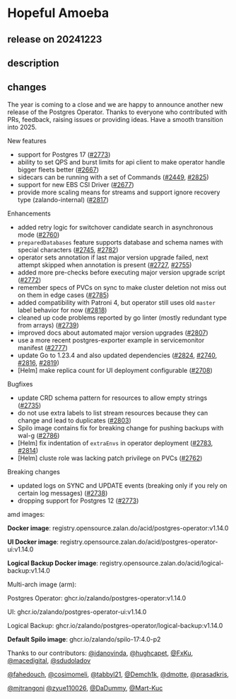 # Hopeful Amoeba

## release on 20241223

## description

## changes

The year is coming to a close and we are happy to announce another new release of the Postgres Operator. Thanks to everyone who contributed with PRs, feedback, raising issues or providing ideas. Have a smooth transition into 2025.

New features

* support for Postgres 17 (<a class="issue-link js-issue-link" data-error-text="Failed to load title" data-id="2585285778" data-permission-text="Title is private" data-url="https://github.com/zalando/postgres-operator/issues/2773" data-hovercard-type="pull_request" data-hovercard-url="/zalando/postgres-operator/pull/2773/hovercard" href="https://github.com/zalando/postgres-operator/pull/2773">#2773</a>)
* ability to set QPS and burst limits for api client to make operator handle bigger fleets better (<a class="issue-link js-issue-link" data-error-text="Failed to load title" data-id="2358811072" data-permission-text="Title is private" data-url="https://github.com/zalando/postgres-operator/issues/2667" data-hovercard-type="pull_request" data-hovercard-url="/zalando/postgres-operator/pull/2667/hovercard" href="https://github.com/zalando/postgres-operator/pull/2667">#2667</a>)
* sidecars can be running with a set of Commands (<a class="issue-link js-issue-link" data-error-text="Failed to load title" data-id="1948293642" data-permission-text="Title is private" data-url="https://github.com/zalando/postgres-operator/issues/2449" data-hovercard-type="pull_request" data-hovercard-url="/zalando/postgres-operator/pull/2449/hovercard" href="https://github.com/zalando/postgres-operator/pull/2449">#2449</a>, <a class="issue-link js-issue-link" data-error-text="Failed to load title" data-id="2755534101" data-permission-text="Title is private" data-url="https://github.com/zalando/postgres-operator/issues/2825" data-hovercard-type="pull_request" data-hovercard-url="/zalando/postgres-operator/pull/2825/hovercard" href="https://github.com/zalando/postgres-operator/pull/2825">#2825</a>)
* support for new EBS CSI Driver (<a class="issue-link js-issue-link" data-error-text="Failed to load title" data-id="2378588890" data-permission-text="Title is private" data-url="https://github.com/zalando/postgres-operator/issues/2677" data-hovercard-type="pull_request" data-hovercard-url="/zalando/postgres-operator/pull/2677/hovercard" href="https://github.com/zalando/postgres-operator/pull/2677">#2677</a>)
* provide more scaling means for streams and support ignore recovery type (zalando-internal) (<a class="issue-link js-issue-link" data-error-text="Failed to load title" data-id="2739118320" data-permission-text="Title is private" data-url="https://github.com/zalando/postgres-operator/issues/2817" data-hovercard-type="pull_request" data-hovercard-url="/zalando/postgres-operator/pull/2817/hovercard" href="https://github.com/zalando/postgres-operator/pull/2817">#2817</a>)

Enhancements

* added retry logic for switchover candidate search in asynchronous mode (<a class="issue-link js-issue-link" data-error-text="Failed to load title" data-id="2522717915" data-permission-text="Title is private" data-url="https://github.com/zalando/postgres-operator/issues/2760" data-hovercard-type="pull_request" data-hovercard-url="/zalando/postgres-operator/pull/2760/hovercard" href="https://github.com/zalando/postgres-operator/pull/2760">#2760</a>)
* <code>preparedDatabases</code> feature supports database and schema names with special characters (<a class="issue-link js-issue-link" data-error-text="Failed to load title" data-id="2497435392" data-permission-text="Title is private" data-url="https://github.com/zalando/postgres-operator/issues/2745" data-hovercard-type="issue" data-hovercard-url="/zalando/postgres-operator/issues/2745/hovercard" href="https://github.com/zalando/postgres-operator/issues/2745">#2745</a>, <a class="issue-link js-issue-link" data-error-text="Failed to load title" data-id="2594623599" data-permission-text="Title is private" data-url="https://github.com/zalando/postgres-operator/issues/2782" data-hovercard-type="pull_request" data-hovercard-url="/zalando/postgres-operator/pull/2782/hovercard" href="https://github.com/zalando/postgres-operator/pull/2782">#2782</a>)
* operator sets annotation if last major version upgrade failed, next attempt skipped when annotation is present (<a class="issue-link js-issue-link" data-error-text="Failed to load title" data-id="2463034126" data-permission-text="Title is private" data-url="https://github.com/zalando/postgres-operator/issues/2727" data-hovercard-type="pull_request" data-hovercard-url="/zalando/postgres-operator/pull/2727/hovercard" href="https://github.com/zalando/postgres-operator/pull/2727">#2727</a>, <a class="issue-link js-issue-link" data-error-text="Failed to load title" data-id="2514282506" data-permission-text="Title is private" data-url="https://github.com/zalando/postgres-operator/issues/2755" data-hovercard-type="pull_request" data-hovercard-url="/zalando/postgres-operator/pull/2755/hovercard" href="https://github.com/zalando/postgres-operator/pull/2755">#2755</a>)
* added more pre-checks before executing major version upgrade script (<a class="issue-link js-issue-link" data-error-text="Failed to load title" data-id="2581244802" data-permission-text="Title is private" data-url="https://github.com/zalando/postgres-operator/issues/2772" data-hovercard-type="pull_request" data-hovercard-url="/zalando/postgres-operator/pull/2772/hovercard" href="https://github.com/zalando/postgres-operator/pull/2772">#2772</a>)
* remember specs of PVCs on sync to make cluster deletion not miss out on them in edge cases (<a class="issue-link js-issue-link" data-error-text="Failed to load title" data-id="2597159228" data-permission-text="Title is private" data-url="https://github.com/zalando/postgres-operator/issues/2785" data-hovercard-type="pull_request" data-hovercard-url="/zalando/postgres-operator/pull/2785/hovercard" href="https://github.com/zalando/postgres-operator/pull/2785">#2785</a>)
* added compatibility with Patroni 4, but operator still uses old <code>master</code> label behavior for now (<a class="issue-link js-issue-link" data-error-text="Failed to load title" data-id="2741800999" data-permission-text="Title is private" data-url="https://github.com/zalando/postgres-operator/issues/2818" data-hovercard-type="pull_request" data-hovercard-url="/zalando/postgres-operator/pull/2818/hovercard" href="https://github.com/zalando/postgres-operator/pull/2818">#2818</a>)
* cleaned up code problems reported by go linter (mostly redundant type from arrays) (<a class="issue-link js-issue-link" data-error-text="Failed to load title" data-id="2482819619" data-permission-text="Title is private" data-url="https://github.com/zalando/postgres-operator/issues/2739" data-hovercard-type="pull_request" data-hovercard-url="/zalando/postgres-operator/pull/2739/hovercard" href="https://github.com/zalando/postgres-operator/pull/2739">#2739</a>)
* improved docs about automated major version upgrades (<a class="issue-link js-issue-link" data-error-text="Failed to load title" data-id="2693978545" data-permission-text="Title is private" data-url="https://github.com/zalando/postgres-operator/issues/2807" data-hovercard-type="pull_request" data-hovercard-url="/zalando/postgres-operator/pull/2807/hovercard" href="https://github.com/zalando/postgres-operator/pull/2807">#2807</a>)
* use a more recent postgres-exporter example in servicemonitor manifest (<a class="issue-link js-issue-link" data-error-text="Failed to load title" data-id="2589112958" data-permission-text="Title is private" data-url="https://github.com/zalando/postgres-operator/issues/2777" data-hovercard-type="pull_request" data-hovercard-url="/zalando/postgres-operator/pull/2777/hovercard" href="https://github.com/zalando/postgres-operator/pull/2777">#2777</a>)
* update Go to 1.23.4 and also updated dependencies (<a class="issue-link js-issue-link" data-error-text="Failed to load title" data-id="2754883088" data-permission-text="Title is private" data-url="https://github.com/zalando/postgres-operator/issues/2824" data-hovercard-type="pull_request" data-hovercard-url="/zalando/postgres-operator/pull/2824/hovercard" href="https://github.com/zalando/postgres-operator/pull/2824">#2824</a>, <a class="issue-link js-issue-link" data-error-text="Failed to load title" data-id="2482895421" data-permission-text="Title is private" data-url="https://github.com/zalando/postgres-operator/issues/2740" data-hovercard-type="pull_request" data-hovercard-url="/zalando/postgres-operator/pull/2740/hovercard" href="https://github.com/zalando/postgres-operator/pull/2740">#2740</a>, <a class="issue-link js-issue-link" data-error-text="Failed to load title" data-id="2734339134" data-permission-text="Title is private" data-url="https://github.com/zalando/postgres-operator/issues/2816" data-hovercard-type="pull_request" data-hovercard-url="/zalando/postgres-operator/pull/2816/hovercard" href="https://github.com/zalando/postgres-operator/pull/2816">#2816</a>, <a class="issue-link js-issue-link" data-error-text="Failed to load title" data-id="2744902050" data-permission-text="Title is private" data-url="https://github.com/zalando/postgres-operator/issues/2819" data-hovercard-type="pull_request" data-hovercard-url="/zalando/postgres-operator/pull/2819/hovercard" href="https://github.com/zalando/postgres-operator/pull/2819">#2819</a>)
* [Helm] make replica count for UI deployment configurable (<a class="issue-link js-issue-link" data-error-text="Failed to load title" data-id="2438568435" data-permission-text="Title is private" data-url="https://github.com/zalando/postgres-operator/issues/2708" data-hovercard-type="pull_request" data-hovercard-url="/zalando/postgres-operator/pull/2708/hovercard" href="https://github.com/zalando/postgres-operator/pull/2708">#2708</a>)

Bugfixes

* update CRD schema pattern for resources to allow empty strings (<a class="issue-link js-issue-link" data-error-text="Failed to load title" data-id="2475871069" data-permission-text="Title is private" data-url="https://github.com/zalando/postgres-operator/issues/2735" data-hovercard-type="pull_request" data-hovercard-url="/zalando/postgres-operator/pull/2735/hovercard" href="https://github.com/zalando/postgres-operator/pull/2735">#2735</a>)
* do not use extra labels to list stream resources because they can change and lead to duplicates (<a class="issue-link js-issue-link" data-error-text="Failed to load title" data-id="2672350213" data-permission-text="Title is private" data-url="https://github.com/zalando/postgres-operator/issues/2803" data-hovercard-type="pull_request" data-hovercard-url="/zalando/postgres-operator/pull/2803/hovercard" href="https://github.com/zalando/postgres-operator/pull/2803">#2803</a>)
* Spilo image contains fix for breaking change for pushing backups with wal-g (<a class="issue-link js-issue-link" data-error-text="Failed to load title" data-id="2601760043" data-permission-text="Title is private" data-url="https://github.com/zalando/postgres-operator/issues/2786" data-hovercard-type="issue" data-hovercard-url="/zalando/postgres-operator/issues/2786/hovercard" href="https://github.com/zalando/postgres-operator/issues/2786">#2786</a>)
* [Helm] fix indentation of <code>extraEnvs</code> in operator deployment (<a class="issue-link js-issue-link" data-error-text="Failed to load title" data-id="2594830572" data-permission-text="Title is private" data-url="https://github.com/zalando/postgres-operator/issues/2783" data-hovercard-type="pull_request" data-hovercard-url="/zalando/postgres-operator/pull/2783/hovercard" href="https://github.com/zalando/postgres-operator/pull/2783">#2783</a>, <a class="issue-link js-issue-link" data-error-text="Failed to load title" data-id="2731741259" data-permission-text="Title is private" data-url="https://github.com/zalando/postgres-operator/issues/2814" data-hovercard-type="pull_request" data-hovercard-url="/zalando/postgres-operator/pull/2814/hovercard" href="https://github.com/zalando/postgres-operator/pull/2814">#2814</a>)
* [Helm] cluste role was lacking patch privilege on PVCs (<a class="issue-link js-issue-link" data-error-text="Failed to load title" data-id="2527649319" data-permission-text="Title is private" data-url="https://github.com/zalando/postgres-operator/issues/2762" data-hovercard-type="pull_request" data-hovercard-url="/zalando/postgres-operator/pull/2762/hovercard" href="https://github.com/zalando/postgres-operator/pull/2762">#2762</a>)

Breaking changes

* updated logs on SYNC and UPDATE events (breaking only if you rely on certain log messages) (<a class="issue-link js-issue-link" data-error-text="Failed to load title" data-id="2482743976" data-permission-text="Title is private" data-url="https://github.com/zalando/postgres-operator/issues/2738" data-hovercard-type="pull_request" data-hovercard-url="/zalando/postgres-operator/pull/2738/hovercard" href="https://github.com/zalando/postgres-operator/pull/2738">#2738</a>)
* dropping support for Postgres 12 (<a class="issue-link js-issue-link" data-error-text="Failed to load title" data-id="2585285778" data-permission-text="Title is private" data-url="https://github.com/zalando/postgres-operator/issues/2773" data-hovercard-type="pull_request" data-hovercard-url="/zalando/postgres-operator/pull/2773/hovercard" href="https://github.com/zalando/postgres-operator/pull/2773">#2773</a>)

amd images:

<strong>Docker image</strong>: registry.opensource.zalan.do/acid/postgres-operator:v1.14.0

<strong>UI Docker image</strong>: registry.opensource.zalan.do/acid/postgres-operator-ui:v1.14.0

<strong>Logical Backup Docker image</strong>: registry.opensource.zalan.do/acid/logical-backup:v1.14.0

Multi-arch image (arm):

Postgres Operator: ghcr.io/zalando/postgres-operator:v1.14.0

UI: ghcr.io/zalando/postgres-operator-ui:v1.14.0

Logical Backup: ghcr.io/zalando/postgres-operator/logical-backup:v1.14.0

<strong>Default Spilo image</strong>: ghcr.io/zalando/spilo-17:4.0-p2

Thanks to our contributors: <a class="user-mention notranslate" data-hovercard-type="user" data-hovercard-url="/users/idanovinda/hovercard" data-octo-click="hovercard-link-click" data-octo-dimensions="link_type:self" href="https://github.com/idanovinda">@idanovinda</a>, <a class="user-mention notranslate" data-hovercard-type="user" data-hovercard-url="/users/hughcapet/hovercard" data-octo-click="hovercard-link-click" data-octo-dimensions="link_type:self" href="https://github.com/hughcapet">@hughcapet</a>, <a class="user-mention notranslate" data-hovercard-type="user" data-hovercard-url="/users/FxKu/hovercard" data-octo-click="hovercard-link-click" data-octo-dimensions="link_type:self" href="https://github.com/FxKu">@FxKu</a>, <a class="user-mention notranslate" data-hovercard-type="user" data-hovercard-url="/users/macedigital/hovercard" data-octo-click="hovercard-link-click" data-octo-dimensions="link_type:self" href="https://github.com/macedigital">@macedigital</a>, <a class="user-mention notranslate" data-hovercard-type="user" data-hovercard-url="/users/sdudoladov/hovercard" data-octo-click="hovercard-link-click" data-octo-dimensions="link_type:self" href="https://github.com/sdudoladov">@sdudoladov</a>

<a class="user-mention notranslate" data-hovercard-type="user" data-hovercard-url="/users/fahedouch/hovercard" data-octo-click="hovercard-link-click" data-octo-dimensions="link_type:self" href="https://github.com/fahedouch">@fahedouch</a>, <a class="user-mention notranslate" data-hovercard-type="user" data-hovercard-url="/users/cosimomeli/hovercard" data-octo-click="hovercard-link-click" data-octo-dimensions="link_type:self" href="https://github.com/cosimomeli">@cosimomeli</a>, <a class="user-mention notranslate" data-hovercard-type="user" data-hovercard-url="/users/tabbyl21/hovercard" data-octo-click="hovercard-link-click" data-octo-dimensions="link_type:self" href="https://github.com/tabbyl21">@tabbyl21</a>, <a class="user-mention notranslate" data-hovercard-type="user" data-hovercard-url="/users/Demch1k/hovercard" data-octo-click="hovercard-link-click" data-octo-dimensions="link_type:self" href="https://github.com/Demch1k">@Demch1k</a>, <a class="user-mention notranslate" data-hovercard-type="user" data-hovercard-url="/users/dmotte/hovercard" data-octo-click="hovercard-link-click" data-octo-dimensions="link_type:self" href="https://github.com/dmotte">@dmotte</a>, <a class="user-mention notranslate" data-hovercard-type="user" data-hovercard-url="/users/prasadkris/hovercard" data-octo-click="hovercard-link-click" data-octo-dimensions="link_type:self" href="https://github.com/prasadkris">@prasadkris</a>,

<a class="user-mention notranslate" data-hovercard-type="user" data-hovercard-url="/users/mjtrangoni/hovercard" data-octo-click="hovercard-link-click" data-octo-dimensions="link_type:self" href="https://github.com/mjtrangoni">@mjtrangoni</a> <a class="user-mention notranslate" data-hovercard-type="user" data-hovercard-url="/users/zyue110026/hovercard" data-octo-click="hovercard-link-click" data-octo-dimensions="link_type:self" href="https://github.com/zyue110026">@zyue110026</a>, <a class="user-mention notranslate" data-hovercard-type="user" data-hovercard-url="/users/DaDummy/hovercard" data-octo-click="hovercard-link-click" data-octo-dimensions="link_type:self" href="https://github.com/DaDummy">@DaDummy</a>, <a class="user-mention notranslate" data-hovercard-type="user" data-hovercard-url="/users/Mart-Kuc/hovercard" data-octo-click="hovercard-link-click" data-octo-dimensions="link_type:self" href="https://github.com/Mart-Kuc">@Mart-Kuc</a>

